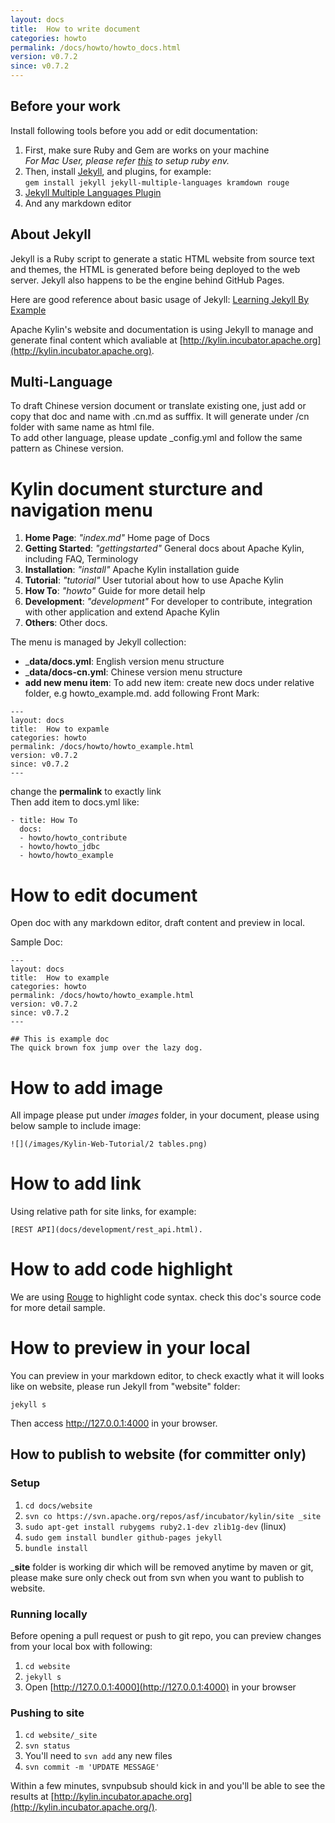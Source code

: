 ```yaml
---
layout: docs
title:  How to write document
categories: howto
permalink: /docs/howto/howto_docs.html
version: v0.7.2
since: v0.7.2
---
```


## Before your work

Install following tools before you add or edit documentation:  
1. First, make sure Ruby and Gem are works on your machine  
_For Mac User, please refer [this](https://github.com/sstephenson/rbenv#homebrew-on-mac-os-x) to setup ruby env._  
2. Then, install [Jekyll](http://jekyllrb.com), and plugins, for example:  
`gem install jekyll jekyll-multiple-languages kramdown rouge`  
3. [Jekyll Multiple Languages Plugin](http://jekyll-langs.liaohuqiu.net/cn/)  
4. And any markdown editor

## About Jekyll
Jekyll is a Ruby script to generate a static HTML website from source text and themes, the HTML is generated before being deployed to the web server. Jekyll also happens to be the engine behind GitHub Pages.

Here are good reference about basic usage of Jekyll: [Learning Jekyll By Example](http://learn.andrewmunsell.com/learn/jekyll-by-example/tutorial)

Apache Kylin's website and documentation is using Jekyll to manage and generate final content which avaliable at [http://kylin.incubator.apache.org](http://kylin.incubator.apache.org).

## Multi-Language
To draft Chinese version document or translate existing one, just add or copy that doc and name with .cn.md as sufffix. It will generate under /cn folder with same name as html file.  
To add other language, please update _config.yml and follow the same pattern as Chinese version.

# Kylin document sturcture and navigation menu

1. __Home Page__: _"index.md"_ Home page of Docs
2. __Getting Started__: _"gettingstarted"_ General docs about Apache Kylin, including FAQ, Terminology
3. __Installation__: _"install"_ Apache Kylin installation guide
4. __Tutorial__: _"tutorial"_ User tutorial about how to use Apache Kylin
5. __How To__: _"howto"_ Guide for more detail help
6. __Development__: _"development"_ For developer to contribute, integration with other application and extend Apache Kylin
7. __Others__: Other docs.

The menu is managed by Jekyll collection:

* ___data/docs.yml__: English version menu structure  
* ___data/docs-cn.yml__: Chinese version menu structure   
* __add new menu item__: To add new item: create new docs under relative folder, e.g howto_example.md. add following Front Mark:  

```
---
layout: docs
title:  How to expamle
categories: howto
permalink: /docs/howto/howto_example.html
version: v0.7.2
since: v0.7.2
---
```

change the __permalink__ to exactly link   
Then add item to docs.yml like:

```
- title: How To
  docs:
  - howto/howto_contribute
  - howto/howto_jdbc
  - howto/howto_example
```

# How to edit document
Open doc with any markdown editor, draft content and preview in local.

Sample Doc:

```
---
layout: docs
title:  How to example
categories: howto
permalink: /docs/howto/howto_example.html
version: v0.7.2
since: v0.7.2
---

## This is example doc
The quick brown fox jump over the lazy dog.

```

# How to add image
All impage please put under _images_ folder, in your document, please using below sample to include image:  

```
![](/images/Kylin-Web-Tutorial/2 tables.png)

```

# How to add link
Using relative path for site links, for example:

```
[REST API](docs/development/rest_api.html). 

```

# How to add code highlight
We are using [Rouge](https://github.com/jneen/rouge) to highlight code syntax.
check this doc's source code for more detail sample.

# How to preview in your local
You can preview in your markdown editor, to check exactly what it will looks like on website, please run Jekyll from "website" folder:  
```
jekyll s

```
Then access http://127.0.0.1:4000 in your browser.

## How to publish to website (for committer only)  

### Setup

1. `cd docs/website`
2. `svn co https://svn.apache.org/repos/asf/incubator/kylin/site _site`
3. `sudo apt-get install rubygems ruby2.1-dev zlib1g-dev` (linux)
4. `sudo gem install bundler github-pages jekyll`
5. `bundle install`

___site__ folder is working dir which will be removed anytime by maven or git, please make sure only check out from svn when you want to publish to website.

### Running locally  
Before opening a pull request or push to git repo, you can preview changes from your local box with following:

1. `cd website`
2. `jekyll s`
3. Open [http://127.0.0.1:4000](http://127.0.0.1:4000) in your browser

### Pushing to site 

1. `cd website/_site`
2. `svn status`
3. You'll need to `svn add` any new files
4. `svn commit -m 'UPDATE MESSAGE'`

Within a few minutes, svnpubsub should kick in and you'll be able to
see the results at
[http://kylin.incubator.apache.org](http://kylin.incubator.apache.org/).


